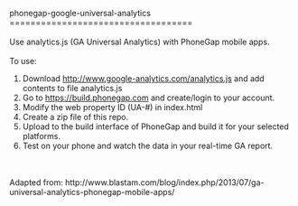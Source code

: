 phonegap-google-universal-analytics<br />
===================================<br />
<br />
Use analytics.js (GA Universal Analytics) with PhoneGap mobile apps.<br />
<br />
To use:<br />
1) Download http://www.google-analytics.com/analytics.js and add contents to file analytics.js
1) Go to https://build.phonegap.com and create/login to your account.<br />
2) Modify the web property ID (UA-#) in index.html<br />
3) Create a zip file of this repo.<br />
4) Upload to the build interface of PhoneGap and build it for your selected platforms.<br />
5) Test on your phone and watch the data in your real-time GA report.<br />
<br />
<br />
Adapted from: http://www.blastam.com/blog/index.php/2013/07/ga-universal-analytics-phonegap-mobile-apps/<br />
